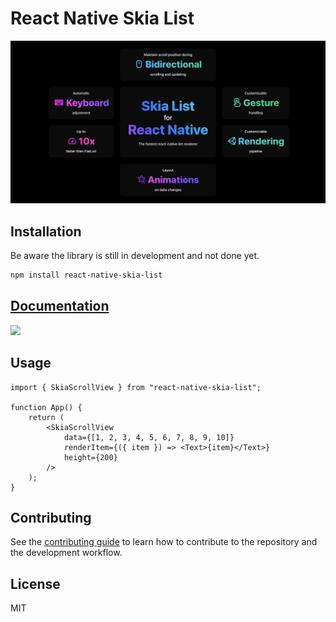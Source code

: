 <!-- ![](./docs/static/img/banner-dark.png#gh-dark-mode-only)
![](./docs/static/img/banner-light.png#gh-light-mode-only) -->

# React Native Skia List

![](./docs/static/img/banner.png)

## Installation

Be aware the library is still in development and not done yet.

```sh
npm install react-native-skia-list
```

## [Documentation](https://samuelscheit.github.io/react-native-skia-list/)

<a href="https://samuelscheit.github.io/react-native-skia-list/#demo">
	<img width="230" src="./docs/static/demo.gif" />
</a>

## Usage

```tsx
import { SkiaScrollView } from "react-native-skia-list";

function App() {
	return (
		<SkiaScrollView
			data={[1, 2, 3, 4, 5, 6, 7, 8, 9, 10]}
			renderItem={({ item }) => <Text>{item}</Text>}
			height={200}
		/>
	);
}
```

## Contributing

See the [contributing guide](https://github.com/SamuelScheit/react-native-skia-list/blob/main/CONTRIBUTING.md) to learn how to contribute to the repository and the development workflow.

## License

MIT
